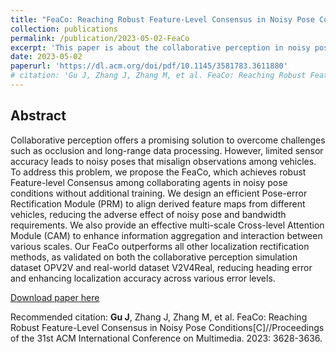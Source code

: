 ```yaml
---
title: "FeaCo: Reaching Robust Feature-Level Consensus in Noisy Pose Conditions"
collection: publications
permalink: /publication/2023-05-02-FeaCo
excerpt: 'This paper is about the collaborative perception in noisy pose conditions.'
date: 2023-05-02
paperurl: 'https://dl.acm.org/doi/pdf/10.1145/3581783.3611880'
# citation: 'Gu J, Zhang J, Zhang M, et al. FeaCo: Reaching Robust Feature-Level Consensus in Noisy Pose Conditions[C]//Proceedings of the 31st ACM International Conference on Multimedia. 2023: 3628-3636.'
---
```


## Abstract

Collaborative perception offers a promising solution to overcome challenges such as occlusion and long-range data processing. However, limited sensor accuracy leads to noisy poses that misalign observations among vehicles. To address this problem, we propose the FeaCo, which achieves robust Feature-level Consensus among collaborating agents in noisy pose conditions without additional training. We design an efficient Pose-error Rectification Module (PRM) to align derived feature maps from different vehicles, reducing the adverse effect of noisy pose and bandwidth requirements. We also provide an effective multi-scale Cross-level Attention Module (CAM) to enhance information aggregation and interaction between various scales. Our FeaCo outperforms all other localization rectification methods, as validated on both the collaborative perception simulation dataset OPV2V and real-world dataset V2V4Real, reducing heading error and enhancing localization accuracy across various error levels.

[Download paper here](https://dl.acm.org/doi/pdf/10.1145/3581783.3611880)

Recommended citation: **Gu J**, Zhang J, Zhang M, et al. FeaCo: Reaching Robust Feature-Level Consensus in Noisy Pose Conditions[C]//Proceedings of the 31st ACM International Conference on Multimedia. 2023: 3628-3636.
 
<!-- ```
@inproceedings{gu2023feaco,
  title={FeaCo: Reaching Robust Feature-Level Consensus in Noisy Pose Conditions},
  author={Gu, Jiaming and Zhang, Jingyu and Zhang, Muyang and Meng, Weiliang and Xu, Shibiao and Zhang, Jiguang and Zhang, Xiaopeng},
  booktitle={Proceedings of the 31st ACM International Conference on Multimedia},
  pages={3628--3636},
  year={2023}
}
``` -->

<!-- ---
title: "Paper Title Number 1"
collection: publications
permalink: /publication/2009-10-01-paper-title-number-1
excerpt: 'This paper is about the number 1. The number 2 is left for future work.'
date: 2009-10-01
venue: 'Journal 1'
paperurl: 'http://academicpages.github.io/files/paper1.pdf'
citation: 'Your Name, You. (2009). &quot;Paper Title Number 1.&quot; <i>Journal 1</i>. 1(1).'
---
This paper is about the number 1. The number 2 is left for future work.

[Download paper here](http://academicpages.github.io/files/paper1.pdf)

Recommended citation: Your Name, You. (2009). "Paper Title Number 1." <i>Journal 1</i>. 1(1). -->